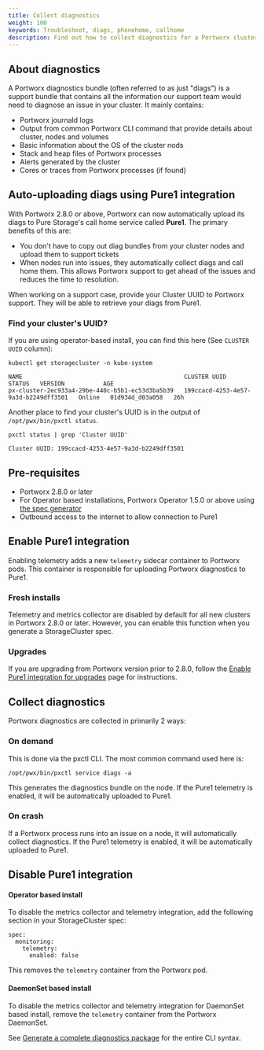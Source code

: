 ```yaml
---
title: Collect diagnostics
weight: 100
keywords: Troubleshoot, diags, phonehome, callhome
description: Find out how to collect diagnostics for a Portworx cluster 
---
```


## About diagnostics

A Portworx diagnostics bundle (often referred to as just "diags") is a support bundle that contains all the information our support team would need to diagnose an issue in your cluster. It mainly contains:

* Portworx journald logs
* Output from common Portworx CLI command that provide details about cluster, nodes and volumes
* Basic information about the OS of the cluster nods 
* Stack and heap files of Portworx processes
* Alerts generated by the cluster
* Cores or traces from Portworx processes (if found)

## Auto-uploading diags using Pure1 integration

With Portworx 2.8.0 or above, Portworx can now automatically upload its diags to Pure Storage's call home service called **Pure1**. The primary benefits of this are:

* You don't have to copy out diag bundles from your cluster nodes and upload them to support tickets
* When nodes run into issues, they automatically collect diags and call home them. This allows Portworx support to get ahead of the issues and reduces the time to resolution.

When working on a support case, provide your Cluster UUID to Portworx support. They will be able to retrieve your diags from Pure1.

### Find your cluster's UUID?
If you are using operator-based install, you can find this here (See `CLUSTER UUID` column):

```text
kubectl get storagecluster -n kube-system
```
```output
NAME                                              CLUSTER UUID                           STATUS   VERSION           AGE
px-cluster-2ec933a4-29be-440c-b5b1-ec53d3ba5b39   199ccacd-4253-4e57-9a3d-b2249dff3501   Online   01d934d_d03a058   26h
```

Another place to find your cluster's UUID is in the output of `/opt/pwx/bin/pxctl status`.

```text
pxctl status | grep 'Cluster UUID'
```
```output
Cluster UUID: 199ccacd-4253-4e57-9a3d-b2249dff3501
```

## Pre-requisites

* Portworx 2.8.0 or later
* For Operator based installations, Portworx Operator 1.5.0 or above using [the spec generator](https://central.portworx.com/)
* Outbound access to the internet to allow connection to Pure1

## Enable Pure1 integration

Enabling telemetry adds a new `telemetry` sidecar container to Portworx pods. This container is responsible for uploading Portworx diagnostics to Pure1. 

### Fresh installs

Telemetry and metrics collector are disabled by default for all new clusters in Portworx 2.8.0 or later. However, you can enable this function when you generate a StorageCluster spec.

### Upgrades 

If you are upgrading from Portworx version prior to 2.8.0, follow the [Enable Pure1 integration for upgrades](/portworx-install-with-kubernetes/operate-and-maintain-on-kubernetes/troubleshooting/enable-pure1-upgrades) page for instructions.

## Collect diagnostics

Portworx diagnostics are collected in primarily 2 ways:

### On demand

This is done via the pxctl CLI. The most common command used here is:

```text
/opt/pwx/bin/pxctl service diags -a
```

This generates the diagnostics bundle on the node. If the Pure1 telemetry is enabled, it will be automatically uploaded to Pure1.

### On crash

If a Portworx process runs into an issue on a node, it will automatically collect diagnostics. If the Pure1 telemetry is enabled, it will be automatically uploaded to Pure1.

## Disable Pure1 integration

#### Operator based install

To disable the metrics collector and telemetry integration, add the following section in your StorageCluster spec:

```text
spec:
  monitoring:
    telemetry:
      enabled: false 
```

This removes the `telemetry` container from the Portworx pod.

#### DaemonSet based install

To disable the metrics collector and telemetry integration for DaemonSet based install, remove the `telemetry` container from the Portworx DaemonSet.

See [Generate a complete diagnostics package](/reference/cli/service/#generate-a-complete-diagnostics-package) for the entire CLI syntax.

